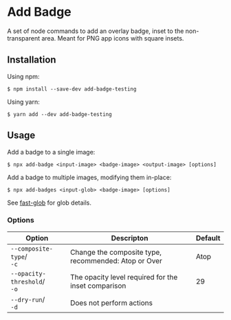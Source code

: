 # Add Badge

A set of node commands to add an overlay badge, inset to the non-transparent area.  Meant for PNG app icons with square
insets.

## Installation

Using npm:

```shell
$ npm install --save-dev add-badge-testing
```

Using yarn:

```shell
$ yarn add --dev add-badge-testing
```

## Usage

Add a badge to a single image:

```shell
$ npx add-badge <input-image> <badge-image> <output-image> [options]
```

Add a badge to multiple images, modifying them in-place:

```shell
$ npx add-badges <input-glob> <badge-image> [options]
```

See [fast-glob](https://github.com/mrmlnc/fast-glob) for glob details.

### Options

| Option                          | Descripton                                         | Default |
|---------------------------------|----------------------------------------------------|---------|
| `--composite-type`/<br/>`-c`    | Change the composite type, recommended: Atop or Over | Atop    |
| `--opacity-threshold`/<br/>`-o` | The opacity level required for the inset comparison | 29      |
| `--dry-run`/<br/>`-d`           | Does not perform actions                           |         |
